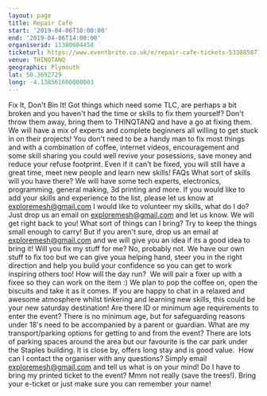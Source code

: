 ```yaml
---
layout: page
title: Repair Café 
start: '2019-04-06T10:00:00'
end: '2019-04-06T14:00:00'
organiserid: 11380604458
ticketurl: https://www.eventbrite.co.uk/e/repair-cafe-tickets-53388587703
venue: THINQTANQ
geographic: Plymouth
lat: 50.3692729
long: -4.138561600000003
---
```

Fix It, Don't Bin It!
Got things which need some TLC, are perhaps a bit broken and you haven't had the time or skills to fix them yourself? Don't throw them away, bring them to THINQTANQ and have a go at fixing them. We will have a mix of experts and complete beginners all willing to get stuck in on their projects! You don't need to be a handy man to fix most things and with a combination of coffee, internet videos, encouragement and some skill sharing you could well revive your posessions, save money and reduce your refuse footprint. Even if it can't be fixed, you will still have a great time, meet new people and learn new skills!
FAQs
What sort of skills will you have there?
We will have some tech experts, electronics, programming, general making, 3d printing and more. If you would like to add your skills and experience to the list, please let us know at exploremesh@gmail.com
I would like to volunteer my skills, what do I do?
Just drop us an email on exploremesh@gmail.com and let us know. We will get right back to you!
What sort of things can I bring?
Try to keep the things small enough to carry! But if you aren't sure, drop us an email at exploremesh@gmail.com and we will give you an idea if its a good idea to bring it!
Will you fix my stuff for me?
No, probably not. We have our own stuff to fix too but we can give youa helping hand, steer you in the right direction and help you build your confidence so you can get to work inspiring others too!
How will the day run? 
We will pair a fixer up with a fixee so they can work on the item :) We plan to pop the coffee on, open the biscuits and take it as it comes. If you are happy to chat in a relaxed and awesome atmosphere whilst tinkering and learning new skills, this could be your new saturday destination!
Are there ID or minimum age requirements to enter the event?
There is no minimum age, but for safeguarding reasons under 18's need to be accompanied by a parent or guardian.
What are my transport/parking options for getting to and from the event?
There are lots of parking spaces around the area but our favourite is the car park under the Staples building. It is close by, offers long stay and is good value. 
How can I contact the organiser with any questions?
Simply email exploremesh@gmail.com and tell us what is on your mind!
Do I have to bring my printed ticket to the event?
Mmm not really (save the trees!). Bring your e-ticket or just make sure you can remember your name!
